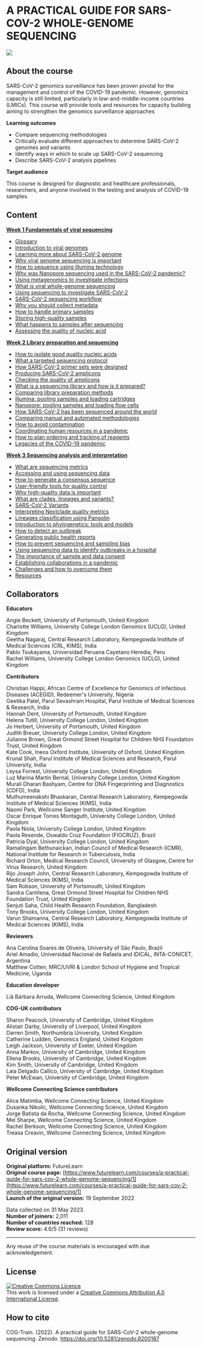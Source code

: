 # A PRACTICAL GUIDE FOR SARS-COV-2 WHOLE-GENOME SEQUENCING

![](images/OC4_cover.jpeg)

## About the course

SARS-CoV-2 genomics surveillance has been proven pivotal for the management and control of the COVID-19 pandemic. However, genomics capacity is still limited, particularly in low-and-middle-income countries (LMICs). This course will provide tools and resources for capacity building aiming to strengthen the genomics surveillance approaches


**Learning outcomes**

* Compare sequencing methodologies
* Critically evaluate different approaches to determine SARS-CoV-2 genomes and variants
* Identify ways in which to scale up SARS-CoV-2 sequencing
* Describe SARS-CoV-2 analysis pipelines         

**Target audience**

This course is designed for diagnostic and healthcare professionals, researchers, and anyone involved in the testing and analysis of COVID-19 samples.

## Content

**[Week 1 Fundamentals of viral sequencing](https://wcscourses.github.io/COG-Train_Resources/practical_guide_week1.html#FUNDAMENTALS_OF_VIRAL_SEQUENCING)**    

* [Glossary](https://wcscourses.github.io/COG-Train_Resources/practical_guide_week1.html#Glossary)     
* [Introduction to viral genomes](https://wcscourses.github.io/COG-Train_Resources/practical_guide_week1.html#Introduction_to_viral_genomes)         
* [Learning more about SARS-CoV-2 genome](https://wcscourses.github.io/COG-Train_Resources/practical_guide_week1.html#Learning_more_about_SARS-CoV-2_genome)       
* [Why viral genome sequencing is important](https://wcscourses.github.io/COG-Train_Resources/practical_guide_week1.html#Why_viral_genome_sequencing_is_important)         
* [How to sequence using Illumina technology](https://wcscourses.github.io/COG-Train_Resources/practical_guide_week1.html#How_to_sequence_using_Illumina_technology)      
* [Why was Nanopore sequencing used in the SARS-CoV-2 pandemic?](https://wcscourses.github.io/COG-Train_Resources/practical_guide_week1.html#Why_was_Nanopore_sequencing_used_in_the_SARS-CoV-2_pandemic)        
* [Using metagenomics to investigate infections](https://wcscourses.github.io/COG-Train_Resources/practical_guide_week1.html#Using_metagenomics_to_investigate_infections)         
* [What is viral whole-genome sequencing](https://wcscourses.github.io/COG-Train_Resources/practical_guide_week1.html#What_is_viral_whole-genome_sequencing)       
* [Using sequencing to investigate SARS-CoV-2](https://wcscourses.github.io/COG-Train_Resources/practical_guide_week1.html#Using_sequencing_to_investigate_SARS-CoV-2)       
* [SARS-CoV-2 sequencing workflow](https://wcscourses.github.io/COG-Train_Resources/practical_guide_week1.html#SARS-CoV-2_sequencing_workflow)         
* [Why you should collect metadata](https://wcscourses.github.io/COG-Train_Resources/practical_guide_week1.html#Why_you_should_collect_metadata)        
* [How to handle primary samples](https://wcscourses.github.io/COG-Train_Resources/practical_guide_week1.html#How_to_handle_primary_samples)        
* [Storing high-quality samples](https://wcscourses.github.io/COG-Train_Resources/practical_guide_week1.html#Storing_high-quality_samples)           
* [What happens to samples after sequencing](https://wcscourses.github.io/COG-Train_Resources/practical_guide_week1.html#What_happens_to_samples_after_sequencing)         
* [Assessing the quality of nucleic acid](https://wcscourses.github.io/COG-Train_Resources/practical_guide_week1.html#Assessing_the_quality_of_nucleic_acid)        

**[Week 2 Library preparation and sequencing](https://wcscourses.github.io/COG-Train_Resources/practical_guide_week2.html#LIBRARY_PREPARATION_AND_SEQUENCING)**        

* [How to isolate good quality nucleic acids](https://wcscourses.github.io/COG-Train_Resources/practical_guide_week2.html#How_to_isolate_good_quality_nucleic_acids)       
* [What a targeted sequencing protocol](https://wcscourses.github.io/COG-Train_Resources/practical_guide_week2.html#What_a_targeted_sequencing_protocol)          
* [How SARS-CoV-2 primer sets were designed](https://wcscourses.github.io/COG-Train_Resources/practical_guide_week2.html#How_SARS-CoV-2_primer_sets_were_designed)         
* [Producing SARS-CoV-2 amplicons](https://wcscourses.github.io/COG-Train_Resources/practical_guide_week2.html#Producing_SARS-CoV-2_amplicons)         
* [Checking the quality of amplicons](https://wcscourses.github.io/COG-Train_Resources/practical_guide_week2.html#Checking_the_quality_of_amplicons)           
* [What is a sequencing library and how is it prepared?](https://wcscourses.github.io/COG-Train_Resources/practical_guide_week2.html#What_is_a_sequencing_library_and_how_is_it_prepared)            
* [Comparing library preparation methods](https://wcscourses.github.io/COG-Train_Resources/practical_guide_week2.html#Comparing_library_preparation_methods)          
* [Illumina: pooling samples and loading cartridges](https://wcscourses.github.io/COG-Train_Resources/practical_guide_week2.html#Illumina:_pooling_samples_and_loading_cartridges)         
* [Nanopore: pooling samples and loading flow cells](https://wcscourses.github.io/COG-Train_Resources/practical_guide_week2.html#Nanopore:_pooling_samples_and_loading_flow_cells)         
* [How SARS-CoV-2 has been sequenced around the world](https://wcscourses.github.io/COG-Train_Resources/practical_guide_week2.html#How_SARS-CoV-2_has_been_sequenced_around_the_world)          
* [Comparing manual and automated methodologies](https://wcscourses.github.io/COG-Train_Resources/practical_guide_week2.html#Comparing_manual_and_automated_methodologies)          
* [How to avoid contamination](https://wcscourses.github.io/COG-Train_Resources/practical_guide_week2.html#How_to_avoid_contamination)      
* [Coordinating human resources in a pandemic](https://wcscourses.github.io/COG-Train_Resources/practical_guide_week2.html#Coordinating_human_resources_in_a_pandemic)        
* [How to plan ordering and tracking of reagents](https://wcscourses.github.io/COG-Train_Resources/practical_guide_week2.html#How_to_plan_ordering_and_tracking_of_reagents)       
* [Legacies of the COVID-19 pandemic](https://wcscourses.github.io/COG-Train_Resources/practical_guide_week2.html#Legacies_of_the_COVID-19_pandemic)           

**[Week 3 Sequencing analysis and interpretation](https://wcscourses.github.io/COG-Train_Resources/practical_guide_week3.html#SEQUENCING_ANALYSIS_AND_INTERPRETATION)**

* [What are sequencing metrics](https://wcscourses.github.io/COG-Train_Resources/practical_guide_week3.html#What_are_sequencing_metrics)       
* [Accessing and using sequencing data](https://wcscourses.github.io/COG-Train_Resources/practical_guide_week3.html#Accessing_and_using_sequencing_data)       
* [How to generate a consensus sequence](https://wcscourses.github.io/COG-Train_Resources/practical_guide_week3.html#How_to_generate_a_consensus_sequence)        
* [User-friendly tools for quality control](https://wcscourses.github.io/COG-Train_Resources/practical_guide_week3.html#User-friendly_tools_for_quality_control)        
* [Why high-quality data is important](https://wcscourses.github.io/COG-Train_Resources/practical_guide_week3.html#Why_high-quality_data_is_important)        
* [What are clades, lineages and variants?](https://wcscourses.github.io/COG-Train_Resources/practical_guide_week3.html#What_are_clades,_lineages_and_variants)        
* [SARS-CoV-2 Variants](https://wcscourses.github.io/COG-Train_Resources/practical_guide_week3.html#SARS-CoV-2_Variants)       
* [Interpreting Nextclade quality metrics](https://wcscourses.github.io/COG-Train_Resources/practical_guide_week3.html#Interpreting_Nextclade_quality_metrics)        
* [Lineages classification using Pangolin](https://wcscourses.github.io/COG-Train_Resources/practical_guide_week3.html#Lineages_classification_using_Pangolin)         
* [Introduction to phylogenetics: tools and models](https://wcscourses.github.io/COG-Train_Resources/practical_guide_week3.html#Introduction_to_phylogenetics:_tools_and_models)          
* [How to detect an outbreak](https://wcscourses.github.io/COG-Train_Resources/practical_guide_week3.html#How_to_detect_an_outbreak)        
* [Generating public health reports](https://wcscourses.github.io/COG-Train_Resources/practical_guide_week3.html#Generating_public_health_reports)       
* [How to prevent sequencing and sampling bias](https://wcscourses.github.io/COG-Train_Resources/practical_guide_week3.html#How_to_prevent_sequencing_and_sampling_bias)      
* [Using sequencing data to identify outbreaks in a hospital](https://wcscourses.github.io/COG-Train_Resources/practical_guide_week3.html#Using_sequencing_data_to_identify_outbreaks_in_a_hospital)       
* [The importance of sample and data consent](https://wcscourses.github.io/COG-Train_Resources/practical_guide_week3.html#The_importance_of_sample_and_data_consent)        
* [Establishing collaborations in a pandemic](https://wcscourses.github.io/COG-Train_Resources/practical_guide_week3.html#Establishing_collaborations_in_a_pandemic)      
* [Challenges and how to overcome them](https://wcscourses.github.io/COG-Train_Resources/practical_guide_week3.html#Challenges_and_how_to_overcome_them)       
* [Resources](https://wcscourses.github.io/COG-Train_Resources/practical_guide_week3.html#Resources)       

## Collaborators

**Educators**     

Angie Beckett, University of Portsmouth, United Kingdom     
Charlotte Williams, University College London Genomics (UCLG), United Kingdom     
Geetha Nagaraj, Central Research Laboratory, Kempegowda Institute of Medical Sciences (CRL, KIMS), India     
Pablo Tsukayama, Universidad Peruana Cayetano Heredia, Peru     
Rachel Williams, University College London Genomics (UCLG), United Kingdom                
             
**Contributors**             

Christian Happi, African Centre of Excellence for Genomics of Infectious Diseases (ACEGID), Redeemer's University, Nigeria     
Geetika Patel, Parul Sevashram Hospital, Parul Institute of Medical Sciences & Research, India     
Hannah Dent, University of Portsmouth, United Kingdom    
Helena Tutill, University College London, United Kingdom    
Jo Herbert, University of Portsmouth, United Kingdom    
Judith Breuer, University College London, United Kingdom    
Julianne Brown, Great Ormond Street Hospital for Children NHS Foundation Trust, United Kingdom    
Kate Cook, Ineos Oxford Institute, University of Oxford, United Kingdom     
Krunal Shah, Parul Institute of Medical Sciences and Research, Parul University, India     
Leysa Forrest, University College London, United Kingdom      
Luz Marina Martin Bernal, University College London, United Kingdom        
Murali Dharan Bashyam, Centre for DNA Fingerprinting and Diagnostics (CDFD), India     
Muthumeenakshi Bhaskaran, Central Research Laboratory, Kempegowda Institute of Medical Sciences (KIMS), India        
Naomi Park, Wellcome Sanger Institute, United Kingdom        
Oscar Enrique Torres Montaguth, University College London, United Kingdom         
Paola Niola, University College London, United Kingdom          
Paola Resende, Oswaldo Cruz Foundation (FIOCRUZ), Brazil         
Patricia Dyal, University College London, United Kingdom         
Ramalingam Bethunaickan, Indian Council of Medical Research (ICMR), National Institute for Research in Tuberculosis, India        
Richard Orton, Medical Research Council, University of Glasgow, Centre for Virus Research, United Kingdom        
Rijo Joseph John, Central Research Laboratory, Kempegowda Institute of Medical Sciences (KIMS), India         
Sam Robson, University of Portsmouth, United Kingdom          
Sandra Cantilena, Great Ormond Street Hospital for Children NHS Foundation Trust, United Kingdom         
Senjuti Saha, Child Health Research Foundation, Bangladesh          
Tony Brooks, University College London, United Kingdom          
Varun Shamanna, Central Research Laboratory, Kempegowda Institute of Medical Sciences (KIMS), India           
 
**Reviewers**

Ana Carolina Soares de Oliveira, University of São Paulo, Brazil        
Ariel Amadio, Universidad Nacional de Rafaela and IDICAL, INTA-CONICET, Argentina       
Matthew Cotten, MRC/UVRI & London School of Hygiene and Tropical Medicine, Uganda        

**Education developer**

Liã Bárbara Arruda, Wellcome Connecting Science, United Kingdom        
 
**COG-UK contributors**
 
Sharon Peacock, University of Cambridge, United Kingdom          
Alistair Darby, University of Liverpool, United Kingdom         
Darren Smith, Northumbria University, United Kingdom         
Catherine Ludden, Genomics England, United Kingdom         
Leigh Jackson, University of Exeter, United Kingdom          
Anna Markov, University of Cambridge, United Kingdom           
Ellena Brooks, University of Cambridge, United Kingdom        
Kim Smith, University of Cambridge, United Kingdom         
Laia Delgado Callico, University of Cambridge, United Kingdom          
Peter McEwan, University of Cambridge, United Kingdom            

**Wellcome Connecting Science contributors**

Alice Matimba, Wellcome Connecting Science, United Kingdom      
Dusanka Nikolic, Wellcome Connecting Science, United Kingdom         
Jorge Batista da Rocha, Wellcome Connecting Science, United Kingdom          
Mel Sharpe, Wellcome Connecting Science, United Kingdom       
Rachel Berkson, Wellcome Connecting Science, United Kingdom        
Treasa Creavin, Wellcome Connecting Science, United Kingdom          
              
## Original version

**Original platform:** FutureLearn       
**Original course page:** [https://www.futurelearn.com/courses/a-practical-guide-for-sars-cov-2-whole-genome-sequencing/1](https://www.futurelearn.com/courses/a-practical-guide-for-sars-cov-2-whole-genome-sequencing/1)                           
**Launch of the original version:** 19 September 2022

Data collected on 31 May 2023         
**Number of joiners:** 2,011            
**Number of countries reached:** 128            
**Review score:** 4.6/5 (31 reviews)               

******
Any reuse of the course materials is encouraged with due acknowledgement.

## License
<a rel="license" href="http://creativecommons.org/licenses/by/4.0/"><img alt="Creative Commons Licence" style="border-width:0" src="https://i.creativecommons.org/l/by/4.0/88x31.png" /></a><br />This work is licensed under a <a rel="license" href="http://creativecommons.org/licenses/by/4.0/">Creative Commons Attribution 4.0 International License</a>.

## How to cite 

COG-Train. (2022). A practical guide for SARS-CoV-2 whole-genome sequencing. Zenodo. https://doi.org/10.5281/zenodo.8200187 


